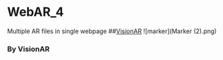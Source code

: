 # WebAR_4
Multiple AR files in single webpage 
##[VisionAR](https://agneya-1402.github.io/WebAR_4/)
![marker](Marker (2).png)

### By VisionAR
